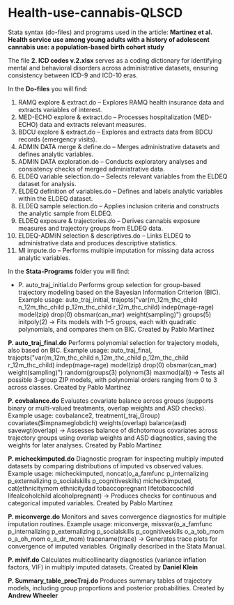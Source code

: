 # Health-use-cannabis-QLSCD

Stata syntax (do-files) and programs used in the article:
**Martinez et al. Health service use among young adults with a history of adolescent cannabis use: a population-based birth cohort study**

The file **2. ICD codes v.2.xlsx** serves as a coding dictionary for identifying mental and behavioral disorders across administrative datasets, ensuring consistency between ICD-9 and ICD-10 eras.

In the **Do-files** you will find:
1. RAMQ explore & extract.do – Explores RAMQ health insurance data and extracts variables of interest.
2. MED-ECHO explore & extract.do – Processes hospitalization (MED-ECHO) data and extracts relevant measures.
3. BDCU explore & extract.do – Explores and extracts data from BDCU records (emergency visits).
4. ADMIN DATA merge & define.do – Merges administrative datasets and defines analytic variables.
5. ADMIN DATA exploration.do – Conducts exploratory analyses and consistency checks of merged administrative data.
6. ELDEQ variable selection.do – Selects relevant variables from the ELDEQ dataset for analysis.
7. ELDEQ definition of variables.do – Defines and labels analytic variables within the ELDEQ dataset.
8. ELDEQ sample selection.do – Applies inclusion criteria and constructs the analytic sample from ELDEQ.
9. ELDEQ exposure & trajectories.do – Derives cannabis exposure measures and trajectory groups from ELDEQ data.
10. ELDEQ-ADMIN selection & descriptives.do – Links ELDEQ to administrative data and produces descriptive statistics.
11. MI impute.do – Performs multiple imputation for missing data across analytic variables.

In the **Stata-Programs** folder you will find:

* P. auto\_traj\_initial.do
Performs group selection for group-based trajectory modeling based on the Bayesian Information Criterion (BIC).
Example usage:
    auto_traj_initial, trajopts("var(m_12m_thc_child n_12m_thc_child p_12m_thc_child r_12m_thc_child) indep(mage-rage) model(zip) drop(0) obsmar(can_mar) weight(sampling)") groups(5) initpoly(2)
→ Fits models with 1–5 groups, each with quadratic polynomials, and compares them on BIC.
Created by Pablo Martínez

**P. auto\_traj\_final.do**
Performs polynomial selection for trajectory models, also based on BIC.
Example usage:
    auto_traj_final, trajopts("var(m_12m_thc_child n_12m_thc_child p_12m_thc_child r_12m_thc_child) indep(mage-rage) model(zip) drop(0) obsmar(can_mar) weight(sampling)") random(groups(3) polynom(3) maxmod(all))
→ Tests all possible 3-group ZIP models, with polynomial orders ranging from 0 to 3 across classes.
Created by Pablo Martínez

**P. covbalance.do**
Evaluates covariate balance across groups (supports binary or multi-valued treatments, overlap weights and ASD checks).
Example usage:
    covbalance2, treatment(_traj_Group) covariates($impnameglobdich) weights(overlap) balance(asd) savewgt(overlap)
→ Assesses balance of dichotomous covariates across trajectory groups using overlap weights and ASD diagnostics, saving the weights for later analyses.
Created by Pablo Martínez

**P. micheckimputed.do**
Diagnostic program for inspecting multiply imputed datasets by comparing distributions of imputed vs observed values.
Example usage:
    micheckimputed, noncat(o_a_famfunc p_internalizing p_externalizing p_socialskills p_cognitiveskills)
    micheckimputed, cat(ethnicitymom ethnicitydad tobaccopregnant lifetobaccochild lifealcoholchild alcoholpregnant)
→ Produces checks for continuous and categorical imputed variables.
Created by Pablo Martínez

**P. miconverge.do**
Monitors and saves convergence diagnostics for multiple imputation routines.
Example usage:
    miconverge, missvar(o_a_famfunc p_internalizing p_externalizing p_socialskills p_cognitiveskills o_a_tob_mom o_a_oh_mom o_a_dr_mom) tracename(trace)
→ Generates trace plots for convergence of imputed variables.
Originally described in the Stata Manual.

**P. mivif.do**
Calculates multicollinearity diagnostics (variance inflation factors, VIF) in multiply imputed datasets.
Created by **Daniel Klein**

**P. Summary_table_procTraj.do**
Produces summary tables of trajectory models, including group proportions and posterior probabilities.
Created by **Andrew Wheeler**
